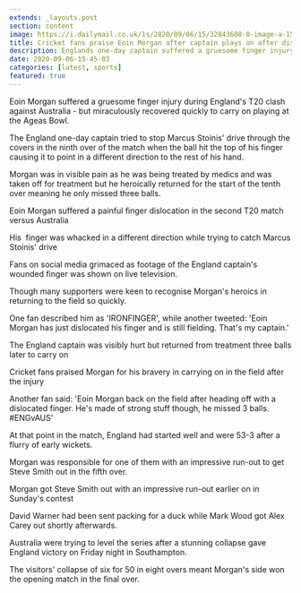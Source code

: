 ```yaml
---
extends: _layouts.post
section: content
image: https://i.dailymail.co.uk/1s/2020/09/06/15/32843608-0-image-a-153_1599403387366.jpg 
title: Cricket fans praise Eoin Morgan after captain plays on after dislocating his finger in Australia T20 
description: Englands one-day captain suffered a gruesome finger injury during his sides T20 clash against Australia in Southampton - but miraculously recovered quickly to carry on playing at the Ageas Bowl.  
date: 2020-09-06-15-45-03 
categories: [latest, sports] 
featured: true 
--- 
```

Eoin Morgan suffered a gruesome finger injury during England's T20 clash against Australia - but miraculously recovered quickly to carry on playing at the Ageas Bowl. 

The England one-day captain tried to stop Marcus Stoinis' drive through the covers in the ninth over of the match when the ball hit the top of his finger causing it to point in a different direction to the rest of his hand. 

Morgan was in visible pain as he was being treated by medics and was taken off for treatment but he heroically returned for the start of the tenth over meaning he only missed three balls. 

Eoin Morgan suffered a painful finger dislocation in the second T20 match versus Australia

His  finger was whacked in a different direction while trying to catch Marcus Stoinis' drive

Fans on social media grimaced as footage of the England captain's wounded finger was shown on live television. 

Though many supporters were keen to recognise Morgan's heroics in returning to the field so quickly. 

One fan described him as 'IRONFINGER', while another tweeted: 'Eoin Morgan has just dislocated his finger and is still fielding. That's my captain.'

The England captain was visibly hurt but returned from treatment three balls later to carry on





Cricket fans praised Morgan for his bravery in carrying on in the field after the injury 

Another fan said: 'Eoin Morgan back on the field after heading off with a dislocated finger. He's made of strong stuff though, he missed 3 balls. #ENGvAUS'

At that point in the match, England had started well and were 53-3 after a flurry of early wickets. 

Morgan was responsible for one of them with an impressive run-out to get Steve Smith out in the fifth over. 

Morgan got Steve Smith out with an impressive run-out earlier on in Sunday's contest

David Warner had been sent packing for a duck while Mark Wood got Alex Carey out shortly afterwards.

Australia were trying to level the series after a stunning collapse gave England victory on Friday night in Southampton. 

The visitors' collapse of six for 50 in eight overs meant Morgan's side won the opening match in the final over. 

